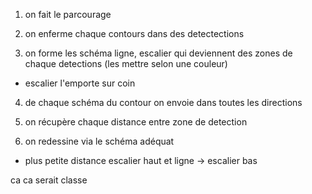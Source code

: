 

1) on fait le parcourage

2) on enferme chaque contours dans des detectections

3) on forme les schéma ligne, escalier qui deviennent des zones de chaque detections (les mettre selon une couleur)

  - escalier l'emporte sur coin

4) de chaque schéma du contour on envoie dans toutes les directions

5) on récupère chaque distance entre zone de detection

6) on redessine via le schéma adéquat 

  - plus petite distance escalier haut et ligne -> escalier bas

ca ca serait classe

























